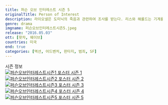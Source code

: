 ```yaml
---
title: 퍼슨 오브 인터레스트 시즌 5
originalTitle: Person of Interest
description: 라이오넬은 도미닉의 죽음과 관련하여 조사를 받는다. 리스와 해롤드는 기계를 구하려 하고 루트는 도주 중이다.
genre: drama
imgname: 퍼슨오브인터레스트시즌5.jpeg
release: "2016.05.03"
ott: [왓챠, 웨이브]
countries: 미국
end: true
categories: [액션, 어드벤처, 판타지, 범죄, SF]
---
```


<div class="title bold">시즌 정보</div>

<div class="season-list">
<div class="item">
<a href="/drama/퍼슨오브인터레스트시즌1" >
<img src="/poster/퍼슨오브인터레스트시즌1.jpeg" alt="퍼슨오브인터레스트시즌1 포스터 ">
시즌 1</a>
</div>

<div class="item">
<a href="/drama/퍼슨오브인터레스트시즌2" >
<img src="/poster/퍼슨오브인터레스트시즌2.jpeg" alt="퍼슨오브인터레스트시즌2 포스터 ">
시즌 2</a>
</div>

<div class="item">
<a href="/drama/퍼슨오브인터레스트시즌3" >
<img src="/poster/퍼슨오브인터레스트시즌3.jpeg" alt="퍼슨오브인터레스트시즌3 포스터 ">
시즌 3</a>
</div>

<div class="item">
<a href="/drama/퍼슨오브인터레스트시즌4" >
<img src="/poster/퍼슨오브인터레스트시즌4.jpeg" alt="퍼슨오브인터레스트시즌4 포스터 ">
시즌 4</a>
</div>

<div class="item">
<a href="/drama/퍼슨오브인터레스트시즌5" >
<img src="/poster/퍼슨오브인터레스트시즌5.jpeg" alt="퍼슨오브인터레스트시즌5 포스터 ">
시즌 5</a>
</div>
</div>
